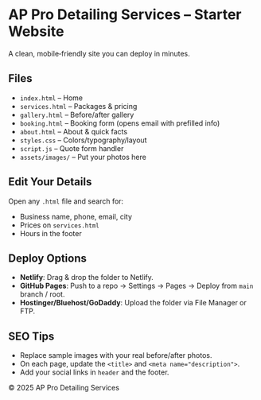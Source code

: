 
# AP Pro Detailing Services – Starter Website

A clean, mobile‑friendly site you can deploy in minutes.

## Files
- `index.html` – Home
- `services.html` – Packages & pricing
- `gallery.html` – Before/after gallery
- `booking.html` – Booking form (opens email with prefilled info)
- `about.html` – About & quick facts
- `styles.css` – Colors/typography/layout
- `script.js` – Quote form handler
- `assets/images/` – Put your photos here

## Edit Your Details
Open any `.html` file and search for:
- Business name, phone, email, city
- Prices on `services.html`
- Hours in the footer

## Deploy Options
- **Netlify**: Drag & drop the folder to Netlify.
- **GitHub Pages**: Push to a repo → Settings → Pages → Deploy from `main` branch / root.
- **Hostinger/Bluehost/GoDaddy**: Upload the folder via File Manager or FTP.

## SEO Tips
- Replace sample images with your real before/after photos.
- On each page, update the `<title>` and `<meta name="description">`.
- Add your social links in `header` and the footer.

© 2025 AP Pro Detailing Services
